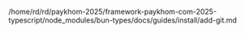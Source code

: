 /home/rd/rd/paykhom-2025/framework-paykhom-com-2025-typescript/node_modules/bun-types/docs/guides/install/add-git.md
